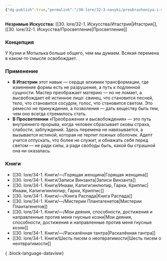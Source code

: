 ```yaml
---
{"dg-publish":true,"permalink":"/30-lore/32-3-navyki/preobrazheniya-i-vysvobozhdeniya/","tags":["незримое/навык"]}
---
```


**Незримые Искусства:** [[30. lore/32-1. Искусства/Итастрия\|Итастрия]], [[30. lore/32-1. Искусства/Просветление\|Просветление]]
### Концепция
У Кузни и Мотылька больше общего, чем мы думаем. Всякая перемена в каком-то смысле освобождает.
### Применение
- **В Итастрии** этот навык — сердце алхимии трансформации, где изменение формы есть не разрушение, а путь к подлинной сущности. Мастер преображает материю — но не ломает, а высвобождает её истинное лицо: свинец, что становится песней, тело, что становится сосудом, голос, что становится светом. Это ремесло не принуждения, а позволения — дать веществу быть тем, чем оно всегда стремилось стать.
- **В Просветлении** «Преображения и высвобождения» — это путь внутреннего прорыва, когда человек сбрасывает оковы страха, слабости, заблуждений. Здесь перемена не навязывается, а вызывается истиной, которая не терпит ложных оболочек. Адепт учится отпускать, что более не служит, и обнажать себя перед светом — не ради силы, а ради свободы быть, какой бы страшной она ни оказалась.
### Книги
- [[30. lore/34-1. Книги/—/Горящая женщина\|Горящая женщина]]
- [[30. lore/34-1. Книги/Записи Винзанта\|Записи Винзанта]]
- [[30. lore/34-1. Книги/Инаам, Капигигинлюпир, Гарки, Криппис\|Инаам, Капигигинлюпир, Гарки, Криппис]]
- [[30. lore/34-1. Книги/—/Книга Распада\|Книга Распада]]
- [[30. lore/34-1. Книги/—/Мистерии Плантагенетов\|Мистерии Плантагенетов]]
- [[30. lore/34-1. Книги/—/Мои деяния, способности, достижения и направленные против меня гнусные козни\|Мои деяния, способности, достижения и направленные против меня гнусные козни]]
- [[30. lore/34-1. Книги/—/Раскалённая тантра\|Раскалённая тантра]]
- [[30. lore/34-1. Книги/Шесть писем о неотвратимости\|Шесть писем о неотвратимости]]

{ .block-language-dataview}
